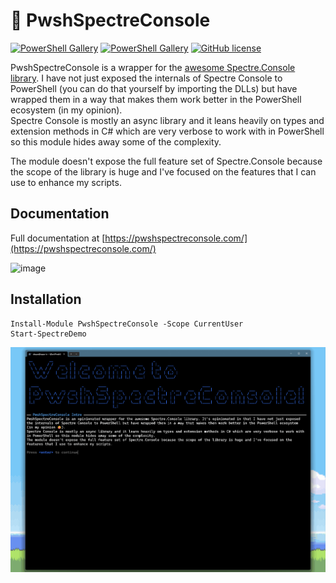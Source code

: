 # 👻 PwshSpectreConsole

[![PowerShell Gallery](https://img.shields.io/powershellgallery/v/PwshSpectreConsole)](https://www.powershellgallery.com/packages/PwshSpectreConsole)
[![PowerShell Gallery](https://img.shields.io/powershellgallery/dt/PwshSpectreConsole)](https://www.powershellgallery.com/packages/PwshSpectreConsole)
[![GitHub license](https://img.shields.io/github/license/ShaunLawrie/PwshSpectreConsole)](https://github.com/ShaunLawrie/PwshSpectreConsole/blob/main/LICENSE)

PwshSpectreConsole is a wrapper for the [awesome Spectre.Console library](https://spectreconsole.net/).
I have not just exposed the internals of Spectre Console to PowerShell (you can do that yourself by importing the DLLs) but have wrapped them in a way that makes them work better in the PowerShell ecosystem (in my opinion).  
Spectre Console is mostly an async library and it leans heavily on types and extension methods in C# which are very verbose to work with in PowerShell so this module hides away some of the complexity.  

The module doesn't expose the full feature set of Spectre.Console because the scope of the library is huge and I've focused on the features that I can use to enhance my scripts.

## Documentation

Full documentation at [https://pwshspectreconsole.com/](https://pwshspectreconsole.com/)

![image](https://github.com/ShaunLawrie/PwshSpectreConsole/assets/13159458/b7a544fc-ab30-43e7-acfa-1bf6d00ec49f)

## Installation

```pwsh
Install-Module PwshSpectreConsole -Scope CurrentUser
Start-SpectreDemo
```

![Demo](/PwshSpectreConsole/private/demo.gif)
